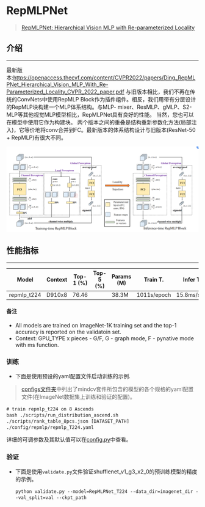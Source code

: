 # RepMLPNet
> [RepMLPNet: Hierarchical Vision MLP with Re-parameterized Locality](https://arxiv.org/pdf/2112.11081v2.pdf)

## 介绍
***

最新版本:https://openaccess.thecvf.com/content/CVPR2022/papers/Ding_RepMLPNet_Hierarchical_Vision_MLP_With_Re-Parameterized_Locality_CVPR_2022_paper.pdf
与旧版本相比，我们不再在传统的ConvNets中使用RepMLP Block作为插件组件。相反，我们用带有分层设计的RepMLP块构建一个MLP体系结构。与MLP- mixer、ResMLP、gMLP、S2-MLP等其他视觉MLP模型相比，RepMLPNet具有良好的性能。
当然，您也可以在模型中使用它作为构建块。
两个版本之间的重叠是结构重新参数化方法(局部注入)，它等价地将conv合并到FC。最新版本的体系结构设计与旧版本(ResNet-50 + RepMLP)有很大不同。

![](repmlpblock.png)

## 性能指标
***

| Model           | Context   |  Top-1 (%)  | Top-5 (%)  |  Params (M)    | Train T. | Infer T. |  Download | Config | Log |
|-----------------|-----------|-------|-------|------------|-------|--------|---|--------|--------------|
| repmlp_t224 | D910x8 | 76.46     |      | 38.3M       | 1011s/epoch | 15.8ms/step | [model]() | [cfg]() | [log]() |


#### 备注

- All models are trained on ImageNet-1K training set and the top-1 accuracy is reported on the validatoin set.
- Context: GPU_TYPE x pieces - G/F, G - graph mode, F - pynative mode with ms function.  

### 训练

- 下面是使用预设的yaml配置文件启动训练的示例.

> [configs文件夹](../../configs)中列出了mindcv套件所包含的模型的各个规格的yaml配置文件(在ImageNet数据集上训练和验证的配置)。

  ```shell
  # train repmlp_t224 on 8 Ascends
  bash ./scripts/run_distribution_ascend.sh ./scripts/rank_table_8pcs.json [DATASET_PATH] ./config/repmlp/repmlp_T224.yaml
  ```


详细的可调参数及其默认值可以在[config.py](../../config.py)中查看。

### 验证

- 下面是使用`validate.py`文件验证shufflenet_v1_g3_x2_0的预训练模型的精度的示例。

  ```shell
  python validate.py --model=RepMLPNet_T224 --data_dir=imagenet_dir --val_split=val --ckpt_path
  ```



